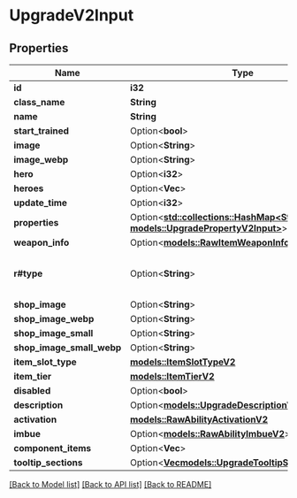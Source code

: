 # UpgradeV2Input

## Properties

Name | Type | Description | Notes
------------ | ------------- | ------------- | -------------
**id** | **i32** |  | 
**class_name** | **String** |  | 
**name** | **String** |  | 
**start_trained** | Option<**bool**> |  | [optional]
**image** | Option<**String**> |  | [optional]
**image_webp** | Option<**String**> |  | [optional]
**hero** | Option<**i32**> |  | [optional]
**heroes** | Option<**Vec<i32>**> |  | [optional]
**update_time** | Option<**i32**> |  | [optional]
**properties** | Option<[**std::collections::HashMap<String, models::UpgradePropertyV2Input>**](UpgradePropertyV2-Input.md)> |  | [optional]
**weapon_info** | Option<[**models::RawItemWeaponInfoV2Input**](RawItemWeaponInfoV2-Input.md)> |  | [optional]
**r#type** | Option<**String**> |  | [optional][default to Upgrade]
**shop_image** | Option<**String**> |  | [optional]
**shop_image_webp** | Option<**String**> |  | [optional]
**shop_image_small** | Option<**String**> |  | [optional]
**shop_image_small_webp** | Option<**String**> |  | [optional]
**item_slot_type** | [**models::ItemSlotTypeV2**](ItemSlotTypeV2.md) |  | 
**item_tier** | [**models::ItemTierV2**](ItemTierV2.md) |  | 
**disabled** | Option<**bool**> |  | [optional]
**description** | Option<[**models::UpgradeDescriptionV2**](UpgradeDescriptionV2.md)> |  | [optional]
**activation** | [**models::RawAbilityActivationV2**](RawAbilityActivationV2.md) |  | 
**imbue** | Option<[**models::RawAbilityImbueV2**](RawAbilityImbueV2.md)> |  | [optional]
**component_items** | Option<**Vec<String>**> |  | [optional]
**tooltip_sections** | Option<[**Vec<models::UpgradeTooltipSectionV2Input>**](UpgradeTooltipSectionV2-Input.md)> |  | [optional]

[[Back to Model list]](../README.md#documentation-for-models) [[Back to API list]](../README.md#documentation-for-api-endpoints) [[Back to README]](../README.md)


